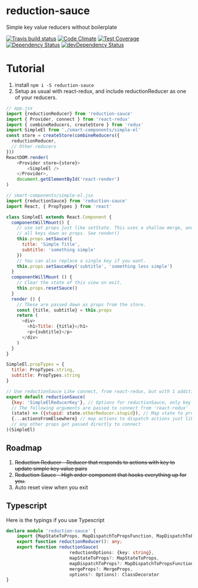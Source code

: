 # reduction-sauce

Simple key value reducers without boilerplate

[![Travis build status](http://img.shields.io/travis/ericwooley/reduction-sauce.svg?style=flat)](https://travis-ci.org/ericwooley/reduction-sauce)
[![Code Climate](https://codeclimate.com/github/ericwooley/reduction-sauce/badges/gpa.svg)](https://codeclimate.com/github/ericwooley/reduction-sauce)
[![Test Coverage](https://codeclimate.com/github/ericwooley/reduction-sauce/badges/coverage.svg)](https://codeclimate.com/github/ericwooley/reduction-sauce)
[![Dependency Status](https://david-dm.org/ericwooley/reduction-sauce.svg)](https://david-dm.org/ericwooley/reduction-sauce)
[![devDependency Status](https://david-dm.org/ericwooley/reduction-sauce/dev-status.svg)](https://david-dm.org/ericwooley/reduction-sauce#info=devDependencies)

# Tutorial
1. install `npm i -S reduction-sauce`
2. Setup as usual with react-redux, and include reductionReducer as one of your reducers.

```js
// app.jsx
import {reductionReducer} from 'reduction-sauce'
import { Provider, connect } from 'react-redux'
import { combineReducers, createStore } from 'redux'
import SimpleEl from './smart-components/simple-el'
const store = createStore(combineReducers({
  reductionReducer,
  // Other reducers
}))
ReactDOM.render(
    <Provider store={store}>
        <SimpleEl />
    </Provider>,
    document.getElementById('react-render')
)
```

```js
// smart-components/simple-el.jsx
import {reductionSauce} from 'reduction-sauce'
import React, { PropTypes } from 'react'

class SimpleEl extends React.Component {
  componentWillMount() {
    // use set props just like setState. This uses a shallow merge, and passes
    // all keys down as props. See render()
    this.props.setSauce({
      title: 'Simple Title',
      subtitle: 'something simple'
    })
    // You can also replace a single key if you want.
    this.props.setSauceKey('subtitle', 'something less simple')
  }
  componentWillMount () {
    // Clear the state of this view on exit.
    this.props.resetSauce()
  }
  render () {
    // These are passed down as props from the store.
    const {title, subtitle} = this.props
    return (
      <div>
        <h1>Title: {title}</h1>
        <p>{subtitle}</p>
      </div>
    )
  }
}

SimpleEl.propTypes = {
  title: PropTypes.string,
  subtitle: PropTypes.string
}

// Use reductionSauce Like connect, from react-redux, but with 1 addition option argument at the beginning.
export default reductionSauce(
  {key: 'SimpleElReducerKey'}, // Options for reductionSauce, only key is supported for now.
  // The following arguments are passed to connect from 'react-redux'
  (state) => ({stupid: state.otherReducer.stupid}), // Map state to props, just like with redux connect
  {...actionsFromElsewhere} // map actions to dispatch actions just like redux connect
  // any other props get passed directly to connect
)(SimpleEl)

```
## Roadmap
1. ~~Reduction Reducer - Reducer that responds to actions with key to update simple key value pairs~~
2. ~~Reduction Sauce - High order component that hooks everything up for you.~~
3. Auto reset view when you exit

## Typescript
Here is the typings if you use Typescript
```ts
declare module 'reduction-sauce' {
    import {MapStateToProps, MapDispatchToPropsFunction, MapDispatchToPropsObject, MergeProps, Options, ClassDecorator} from 'react-redux'
    export function reductionReducer(): any;
    export function reductionSauce(
                        reductionOptions: {key: string},
                        mapStateToProps?: MapStateToProps,
                        mapDispatchToProps?: MapDispatchToPropsFunction|MapDispatchToPropsObject|Object,
                        mergeProps?: MergeProps,
                        options?: Options): ClassDecorator
}

```
